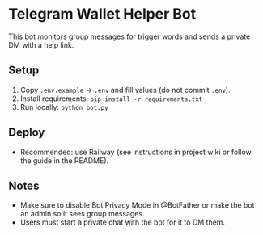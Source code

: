 # Telegram Wallet Helper Bot

This bot monitors group messages for trigger words and sends a private DM with a help link.

## Setup
1. Copy `.env.example` → `.env` and fill values (do not commit `.env`).
2. Install requirements: `pip install -r requirements.txt`
3. Run locally: `python bot.py`

## Deploy
- Recommended: use Railway (see instructions in project wiki or follow the guide in the README).

## Notes
- Make sure to disable Bot Privacy Mode in @BotFather or make the bot an admin so it sees group messages.
- Users must start a private chat with the bot for it to DM them.
